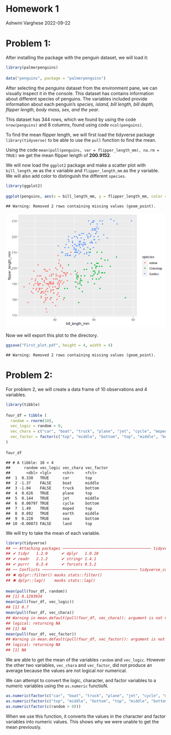 Homework 1
================
Ashwini Varghese
2022-09-22

# Problem 1:

After installing the package with the penguin dataset, we will load it:

``` r
library(palmerpenguins)

data("penguins", package = "palmerpenguins")
```

After selecting the *penguins* dataset from the environment pane, we can
visually inspect it in the console. This dataset has contains
information about different species of penguins. The variables included
provide information about each penguin’s *species, island, bill length,
bill depth, flipper length, body mass, sex, and the year*.

This dataset has 344 rows, which we found by using the code
`nrow(penguins)` and 8 columns, found using code `ncol(penguins)`.

To find the mean flipper length, we will first load the tidyverse
package `library(tidyverse)` to be able to use the `pull` function to
find the mean.

Using the code
`mean(pull(penguins, var = flipper_length_mm), na.rm = TRUE)` we get the
mean flipper length of **200.9152**.

We will now load the `ggplot2` package and make a scatter plot with
`bill_length_mm` as the *x* variable and `flipper_length_mm` as the *y*
variable. We will also add color to distinguish the different `species`.

``` r
library(ggplot2)

ggplot(penguins, aes(x = bill_length_mm, y = flipper_length_mm, color = species)) + geom_point()
```

    ## Warning: Removed 2 rows containing missing values (geom_point).

![](p8105_hw1_amv2204_files/figure-gfm/second_block-1.png)<!-- -->

Now we will export this plot to the directory.

``` r
ggsave("First_plot.pdf", height = 4, width = 4)
```

    ## Warning: Removed 2 rows containing missing values (geom_point).

# Problem 2:

For problem 2, we will create a data frame of 10 observations and 4
variables.

``` r
library(tibble)

four_df = tibble (
  random = rnorm(10),
  vec_logic = random > 0,
  vec_chara = c("car", "boat", "truck", "plane", "jet", "cycle", "moped", "earth", "sea", "land"),
  vec_factor = factor(c("top", "middle", "bottom", "top", "middle", "bottom", "top", "middle", "bottom", "top"))
)

four_df
```

    ## # A tibble: 10 × 4
    ##      random vec_logic vec_chara vec_factor
    ##       <dbl> <lgl>     <chr>     <fct>     
    ##  1  0.330   TRUE      car       top       
    ##  2 -1.37    FALSE     boat      middle    
    ##  3 -1.04    FALSE     truck     bottom    
    ##  4  0.626   TRUE      plane     top       
    ##  5  0.144   TRUE      jet       middle    
    ##  6  0.00797 TRUE      cycle     bottom    
    ##  7  1.49    TRUE      moped     top       
    ##  8  0.892   TRUE      earth     middle    
    ##  9  0.228   TRUE      sea       bottom    
    ## 10 -0.00873 FALSE     land      top

We will try to take the mean of each variable.

``` r
library(tidyverse)
## ── Attaching packages ─────────────────────────────────────── tidyverse 1.3.2 ──
## ✔ tidyr   1.2.0      ✔ dplyr   1.0.10
## ✔ readr   2.1.2      ✔ stringr 1.4.1 
## ✔ purrr   0.3.4      ✔ forcats 0.5.2 
## ── Conflicts ────────────────────────────────────────── tidyverse_conflicts() ──
## ✖ dplyr::filter() masks stats::filter()
## ✖ dplyr::lag()    masks stats::lag()

mean(pull(four_df, random))
## [1] 0.1293934
mean(pull(four_df, vec_logic))
## [1] 0.7
mean(pull(four_df, vec_chara))
## Warning in mean.default(pull(four_df, vec_chara)): argument is not numeric or
## logical: returning NA
## [1] NA
mean(pull(four_df, vec_factor))
## Warning in mean.default(pull(four_df, vec_factor)): argument is not numeric or
## logical: returning NA
## [1] NA
```

We are able to get the mean of the variables `random` and `vec_logic`.
However the other two variables, `vec_chara` and `vec_factor`, did not
produce an average because the values are not logical nor numerical.

We can attempt to convert the logic, character, and factor variables to
a numeric variables using the `as.numeric` functioN.

``` r
as.numeric(factor(c("car", "boat", "truck", "plane", "jet", "cycle", "moped", "earth", "sea", "land")))
as.numeric(factor(c("top", "middle", "bottom", "top", "middle", "bottom", "top", "middle", "bottom", "top")))
as.numeric(factor(c(random > 0)))
```

When we use this function, it converts the values in the character and
factor variables into numeric values. This shows why we were unable to
get the mean previously.
